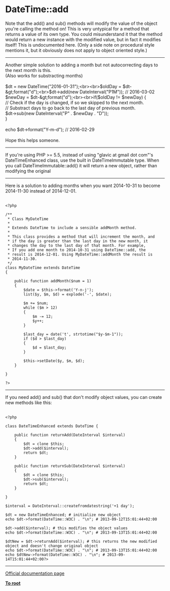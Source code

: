 # DateTime::add



Note that the add() and sub() methods will modify the value of the object you&apos;re calling the method on! This is very untypical for a method that returns a value of its own type. You could misunderstand it that the method would return a new instance with the modified value, but in fact it modifies itself! This is undocumented here. (Only a side note on procedural style mentions it, but it obviously does not apply to object oriented style.)  

---

Another simple solution to adding a month but not autocorrecting days to the next month is this.<br>(Also works for substracting months)<br><br>$dt = new DateTime("2016-01-31");<br><br>$oldDay = $dt-&gt;format("d");<br>$dt-&gt;add(new DateInterval("P1M")); // 2016-03-02<br>$newDay = $dt-&gt;format("d");<br><br>if($oldDay != $newDay) {<br>    // Check if the day is changed, if so we skipped to the next month.<br>    // Substract days to go back to the last day of previous month.<br>    $dt-&gt;sub(new DateInterval("P" . $newDay . "D"));<br>}<br><br>echo $dt-&gt;format("Y-m-d"); // 2016-02-29<br><br>Hope this helps someone.  

---

If you&apos;re using PHP &gt;= 5.5, instead of using "glavic at gmail dot com"&apos;s DateTimeEnhanced class, use the built in DateTimeImmutable type. When you call DateTimeImmutable::add() it will return a new object, rather than modifying the original  

---

Here is a solution to adding months when you want 2014-10-31 to become 2014-11-30 instead of 2014-12-01.<br><br>

```
<?php

/**
 * Class MyDateTime
 *
 * Extends DateTime to include a sensible addMonth method.
 *
 * This class provides a method that will increment the month, and
 * if the day is greater than the last day in the new month, it
 * changes the day to the last day of that month. For example,
 * If you add one month to 2014-10-31 using DateTime::add, the
 * result is 2014-12-01. Using MyDateTime::addMonth the result is
 * 2014-11-30.
 */
class MyDateTime extends DateTime
{

    public function addMonth($num = 1)
    {
        $date = $this->format('Y-n-j');
        list($y, $m, $d) = explode('-', $date);

        $m += $num;
        while ($m > 12)
        {
            $m -= 12;
            $y++;
        }

        $last_day = date('t', strtotime("$y-$m-1"));
        if ($d > $last_day)
        {
            $d = $last_day;
        }

        $this->setDate($y, $m, $d);
    }

}

?>
```
  

---

If you need add() and sub() that don&apos;t modify object values, you can create new methods like this:<br><br>

```
<?php

class DateTimeEnhanced extends DateTime {

    public function returnAdd(DateInterval $interval)
    {
        $dt = clone $this;
        $dt->add($interval);
        return $dt;
    }
    
    public function returnSub(DateInterval $interval)
    {
        $dt = clone $this;
        $dt->sub($interval);
        return $dt;
    }

}

$interval = DateInterval::createfromdatestring('+1 day');

$dt = new DateTimeEnhanced; # initialize new object
echo $dt->format(DateTime::W3C) . "\n"; # 2013-09-12T15:01:44+02:00

$dt->add($interval); # this modifies the object values
echo $dt->format(DateTime::W3C) . "\n"; # 2013-09-13T15:01:44+02:00

$dtNew = $dt->returnAdd($interval); # this returns the new modified object and doesn't change original object
echo $dt->format(DateTime::W3C) . "\n"; # 2013-09-13T15:01:44+02:00
echo $dtNew->format(DateTime::W3C) . "\n"; # 2013-09-14T15:01:44+02:00?>
```
  

---

[Official documentation page](https://www.php.net/manual/en/datetime.add.php)

**[To root](/README.md)**